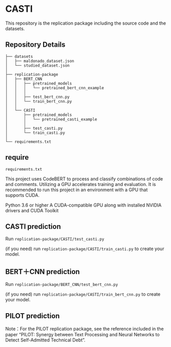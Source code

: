 # CASTI
This repository is the replication package including the source code and the datasets.

## Repository Details
```
├── datasets
│   ├── maldonado_dataset.json
│   └── studied_dataset.json
│
├── replication-package
│   ├── BERT_CNN
│   │   ├── pretrained_models
│   │   │   └── pretrained_bert_cnn_example
│   │   │      
│   │   ├── test_bert_cnn.py
│   │   └── train_bert_cnn.py
│   │
│   └── CASTI
│       ├── pretrained_models
│       │   └── pretrained_casti_example
│       │
│       ├── test_casti.py
│       └── train_casti.py
│ 
└── requirements.txt
```

## require
```
requirements.txt
```
This project uses CodeBERT to process and classify combinations of code and comments. Utilizing a GPU accelerates training and evaluation. It is recommended to run this project in an environment with a GPU that supports CUDA.

Python 3.6 or higher
A CUDA-compatible GPU along with installed NVIDIA drivers and CUDA Toolkit


## CASTI prediction
Run ```replication-package/CASTI/test_casti.py``` 

(if you need) run ```replication-package/CASTI/train_casti.py``` to create your model.

## BERT＋CNN prediction
Run ```replication-package/BERT_CNN/test_bert_cnn.py```

(if you need) run ```replication-package/CASTI/train_bert_cnn.py``` to create your model.

## PILOT prediction
Note：For the PILOT replication package, see the reference included in the paper “PILOT: Synergy between Text Processing and Neural Networks to Detect Self-Admitted Technical Debt”.
